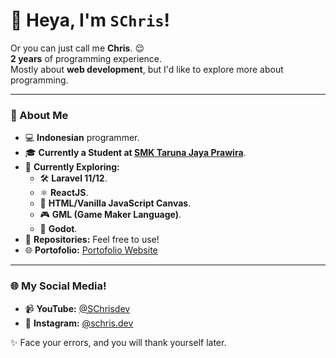 # 👋 Heya, I'm **`SChris`**!  

Or you can just call me **Chris**. 😌  
**2 years** of programming experience.  
Mostly about **web development**, but I'd like to explore more about programming.

---

### 🌟 About Me  

- 💻 **Indonesian** programmer.
- 🎓 **Currently a Student at [SMK Taruna Jaya Prawira](https://smktjp.sch.id/hm/)**.
- 🌱 **Currently Exploring:**  
  - 🛠️ **Laravel 11/12**.  
  - ⚛️ **ReactJS**.
  - 🎨 **HTML/Vanilla JavaScript Canvas**.
  - 🎮 **GML (Game Maker Language)**.
  - 🤖 **Godot**.
- 📂 **Repositories:** Feel free to use!
- 🌐 **Portofolio:** [Portofolio Website](https://schris.vercel.app)  

---

### 🌐 My Social Media! 

- 📹 **YouTube:** [@SChrisdev](https://www.youtube.com/@SChrisdev) 
- 📸 **Instagram:** [@schris.dev](https://www.instagram.com/schris.dev)  

✨ Face your errors, and you will thank yourself later. 
